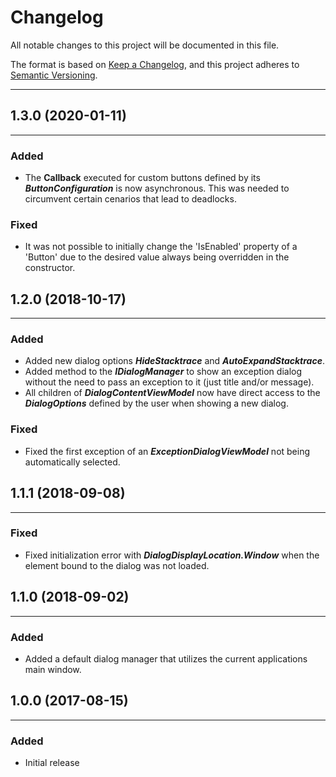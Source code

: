# Changelog

All notable changes to this project will be documented in this file.

The format is based on [Keep a Changelog](https://keepachangelog.com/en/1.0.0/), and this project adheres to [Semantic Versioning](https://semver.org/spec/v2.0.0.html).
___

## 1.3.0 (2020-01-11)
___

### Added

- The **Callback** executed for custom buttons defined by its **_ButtonConfiguration_** is now asynchronous. This was needed to circumvent certain cenarios that lead to deadlocks.

### Fixed

- It was not possible to initially change the 'IsEnabled' property of a 'Button' due to the desired value always being overridden in the constructor.

## 1.2.0 (2018-10-17)
___

### Added

- Added new dialog options **_HideStacktrace_** and **_AutoExpandStacktrace_**.
- Added method to the **_IDialogManager_** to show an exception dialog without the need to pass an exception to it (just title and/or message).
- All children of **_DialogContentViewModel_** now have direct access to the **_DialogOptions_** defined by the user when showing a new dialog.

### Fixed

- Fixed the first exception of an **_ExceptionDialogViewModel_** not being automatically selected.

## 1.1.1 (2018-09-08)
___

### Fixed

- Fixed initialization error with **_DialogDisplayLocation.Window_** when the element bound to the dialog was not loaded.

## 1.1.0 (2018-09-02)
___

### Added

- Added a default dialog manager that utilizes the current applications main window.

## 1.0.0 (2017-08-15)
___

### Added

- Initial release